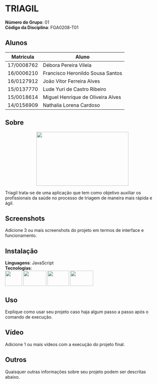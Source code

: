 # TRIAGIL

**Número do Grupo**: 01<br>
**Código da Disciplina**: FGA0208-T01<br>

## Alunos

|Matrícula | Aluno |
| -- | -- |
| 17/0008762 | Débora Pereira Vilela |
| 16/0006210 | Francisco Heronildo Sousa Santos |
| 16/0127912 | João Vitor Ferreira Alves |
| 15/0137770 | Lude Yuri de Castro Ribeiro |
| 15/0018614 | Miguel Henrique de Oliveira Alves |
| 14/0156909 | Nathalia Lorena Cardoso |

## Sobre

<div align="center"><img width="300px" height="175px" src="https://imgur.com/yBMVGy9.png"/></div>

Triagil trata-se de uma aplicação que tem como objetivo auxiliar os profissionais da saúde no processo de triagem de maneira mais rápida e ágil.

## Screenshots
Adicione 3 ou mais screenshots do projeto em termos de interface e funcionamento.

## Instalação 
**Linguagens**: JavaScript<br>
**Tecnologias**: <br>
<img width="55px" height="50px" src="https://imgur.com/wVQA02I.png"/> <img width="75px" height="50px" src="https://imgur.com/g75zlLp.gif"/>  <img width="70px" height="50px" src="https://imgur.com/UWlGuMy.gif"/> <img width="75px" height="50px" src="https://imgur.com/vDctx6l.gif"/>

<!-- Descreva os pré-requisitos para rodar o seu projeto e os comandos necessários.
Insira um manual ou um script para auxiliar ainda mais. -->

## Uso 
Explique como usar seu projeto caso haja algum passo a passo após o comando de execução.

## Vídeo
Adicione 1 ou mais vídeos com a execução do projeto final.

## Outros 
Quaisquer outras informações sobre seu projeto podem ser descritas abaixo.
